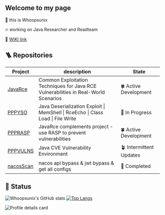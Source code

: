 ## Welcome to my page

👋 this is Whoopsunix

🔥 working on Java Researcher and Readteam

🔗 [WIKI link](https://whoopsunix.com/)

## 🪜 Repositories

| Project                                              | description                                                  | State                  |
| ---------------------------------------------------- | ------------------------------------------------------------ | ---------------------- |
| [JavaRce](https://github.com/Whoopsunix/JavaRce)     | Common Exploitation Techniques for Java RCE Vulnerabilities in Real-World Scenarios | 🍀 Active Development   |
| [PPPYSO](https://github.com/Whoopsunix/PPPYSO)       | Java Deserialization Exploit \| MemShell \| RceEcho \| Class Load \| File Write | 🌱 In Progress          |
| [PPPRASP](https://github.com/Whoopsunix/PPPRASP)     | JavaRce complements project - use RASP to prevent vulnerabilities | 🍀 Active Development   |
| [PPPVULNS](https://github.com/Whoopsunix/PPPVULNS)   | Java CVE Vulnerability Environment                           | 🪴 Intermittent Updates |
| [nacosScan](https://github.com/Whoopsunix/nacosScan) | nacos api bypass & jwt bypass & get all configs              | 🌲 Completed            |

## 🚩 Status

![Whoopsunix's GitHub stats](https://github-readme-stats.vercel.app/api?username=Whoopsunix&show_icons=true&include_all_commits=true&theme=tokyonight) [![Top Langs](https://github-readme-stats.vercel.app/api/top-langs/?username=Whoopsunix&layout=compact&theme=tokyonight)](https://github.com/anuraghazra/github-readme-stats)

![Profile details card](http://github-profile-summary-cards.vercel.app/api/cards/profile-details?username=Whoopsunix&theme=github_dark)

[//]: # (### 🎃 Visitors)

[//]: #
[//]: # (![Visitor Count]&#40;https://profile-counter.glitch.me/Whoopsunix/count.svg&#41;)

